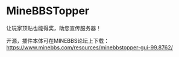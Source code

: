 # MineBBSTopper

让玩家顶贴也能得奖，助您宣传服务器！

开源，插件本体可在MINEBBS论坛上下载： https://www.minebbs.com/resources/minebbstopper-gui-99.8762/
